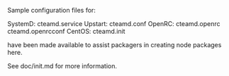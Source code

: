 Sample configuration files for:

SystemD: cteamd.service
Upstart: cteamd.conf
OpenRC:  cteamd.openrc
         cteamd.openrcconf
CentOS:  cteamd.init

have been made available to assist packagers in creating node packages here.

See doc/init.md for more information.

